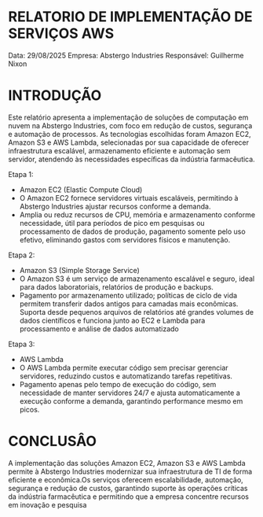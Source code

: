 # RELATORIO DE IMPLEMENTAÇÃO DE SERVIÇOS AWS

Data: 29/08/2025
Empresa: Abstergo Industries
Responsável: Guilherme Nixon

# INTRODUÇÃO
Este relatório apresenta a implementação de soluções de computação em nuvem na Abstergo Industries, com foco em redução de custos, segurança e automação de processos.
As tecnologias escolhidas foram Amazon EC2, Amazon S3 e AWS Lambda, selecionadas por sua capacidade de oferecer infraestrutura escalável, armazenamento eficiente e automação sem servidor, atendendo às necessidades específicas da indústria farmacêutica.

Etapa 1:
- Amazon EC2 (Elastic Compute Cloud)
- O Amazon EC2 fornece servidores virtuais escaláveis, permitindo à Abstergo Industries ajustar recursos conforme a demanda.
- Amplia ou reduz recursos de CPU, memória e armazenamento conforme necessidade, útil para períodos de pico em pesquisas ou processamento de dados de produção, pagamento somente pelo uso efetivo, eliminando gastos com servidores físicos e manutenção.

Etapa 2:
- Amazon S3 (Simple Storage Service)
- O Amazon S3 é um serviço de armazenamento escalável e seguro, ideal para dados laboratoriais, relatórios de produção e backups.
- Pagamento por armazenamento utilizado; políticas de ciclo de vida permitem transferir dados antigos para camadas mais econômicas. Suporta desde pequenos arquivos de relatórios até grandes volumes de dados científicos e funciona junto ao EC2 e Lambda para processamento e análise de dados automatizado

Etapa 3:
- AWS Lambda
- O AWS Lambda permite executar código sem precisar gerenciar servidores, reduzindo custos e automatizando tarefas repetitivas.
- Pagamento apenas pelo tempo de execução do código, sem necessidade de manter servidores 24/7 e ajusta automaticamente a execução conforme a demanda, garantindo performance mesmo em picos.

# CONCLUSÂO
A implementação das soluções Amazon EC2, Amazon S3 e AWS Lambda permite à Abstergo Industries modernizar sua infraestrutura de TI de forma eficiente e econômica.Os serviços oferecem escalabilidade, automação, segurança e redução de custos, garantindo suporte às operações críticas da indústria farmacêutica e permitindo que a empresa concentre recursos em inovação e pesquisa
